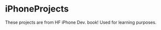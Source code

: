 iPhoneProjects
==============

These projects are from HF iPhone Dev. book! Used for learning purposes.
